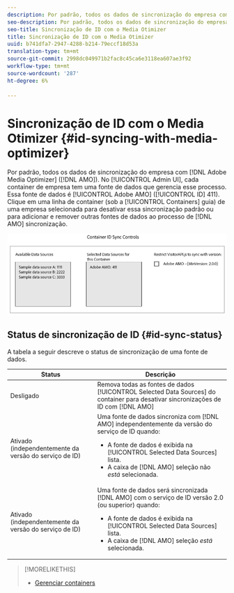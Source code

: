 ```yaml
---
description: Por padrão, todos os dados de sincronização do empresa com o Adobe Media Otimizer (AMO). Na interface do usuário administrativa, cada container de empresa tem uma fonte de dados que gerencia esse processo. Essa fonte de dados é o Adobe AMO (ID 411). Clique em uma linha de container (na guia Container) de uma empresa selecionada para desativar essa sincronização padrão ou para adicionar e remover outras fontes de dados ao processo de sincronização AMO.
seo-description: Por padrão, todos os dados de sincronização do empresa com o Adobe Media Otimizer (AMO). Na interface do usuário administrativa, cada container de empresa tem uma fonte de dados que gerencia esse processo. Essa fonte de dados é o Adobe AMO (ID 411). Clique em uma linha de container (na guia Container) de uma empresa selecionada para desativar essa sincronização padrão ou para adicionar e remover outras fontes de dados ao processo de sincronização AMO.
seo-title: Sincronização de ID com o Media Otimizer
title: Sincronização de ID com o Media Otimizer
uuid: b741dfa7-2947-4288-b214-79eccf18d53a
translation-type: tm+mt
source-git-commit: 2998dc049971b2fac8c45ca6e3118ea607ae3f92
workflow-type: tm+mt
source-wordcount: '287'
ht-degree: 6%

---
```



# Sincronização de ID com o Media Otimizer {#id-syncing-with-media-optimizer}

Por padrão, todos os dados de sincronização do empresa com [!DNL Adobe Media Optimizer] ([!DNL AMO]). No [!UICONTROL Admin UI], cada container de empresa tem uma fonte de dados que gerencia esse processo. Essa fonte de dados é [!UICONTROL Adobe AMO] ([!UICONTROL ID] 411). Clique em uma linha de container (sob a [!UICONTROL Containers] guia) de uma empresa selecionada para desativar essa sincronização padrão ou para adicionar e remover outras fontes de dados ao processo de [!DNL AMO] sincronização.

![](assets/id-sync.png)

## Status de sincronização de ID {#id-sync-status}

A tabela a seguir descreve o status de sincronização de uma fonte de dados.

| Status | Descrição |
|------ | -------- |
| Desligado | Remova todas as fontes de dados [!UICONTROL Selected Data Sources] do container para desativar sincronizações de ID com [!DNL AMO] |
| Ativado (independentemente da versão do serviço de ID) | Uma fonte de dados sincroniza com [!DNL AMO] independentemente da versão do serviço de ID quando: <ul><li>A fonte de dados é exibida na [!UICONTROL Selected Data Sources] lista.</li><li>A caixa de [!DNL AMO] seleção não *está* selecionada.</li></ul> |
| Ativado (independentemente da versão do serviço de ID) | Uma fonte de dados será sincronizada [!DNL AMO] com o serviço de ID versão 2.0 (ou superior) quando: <ul><li>A fonte de dados é exibida na [!UICONTROL Selected Data Sources] lista.</li><li>A caixa de [!DNL AMO] seleção *está* selecionada.</li></ul> |

>[!MORELIKETHIS]
>
>* [Gerenciar containers](../companies/admin-manage-containers.md#task_61DB5CEECC5049DD8D059C642AC3F967)

